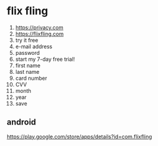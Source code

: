 # flix fling

1. https://privacy.com
2. https://flixfling.com
3. try it free
4. e-mail address
5. password
6. start my 7-day free trial!
7. first name
8. last name
9. card number
10. CVV
12. month
13. year
14. save

## android

https://play.google.com/store/apps/details?id=com.flixfling
